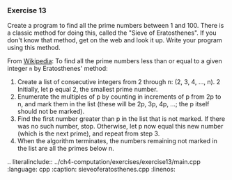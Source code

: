 ### Exercise 13

Create a program to find all the prime numbers between 1 and 100. 
There is a classic method for doing this, called the "Sieve of Eratosthenes".
If you don't know that method, get on the web and look it up. 
Write your program using this method.

From [Wikipedia](https://en.wikipedia.org/wiki/Sieve_of_Eratosthenes):
To find all the prime numbers less than or equal to a given integer `n` by Eratosthenes' method:

1. Create a list of consecutive integers from 2 through n: (2, 3, 4, ..., n).
2 Initially, let p equal 2, the smallest prime number.
3. Enumerate the multiples of p by counting in increments of p from 2p to n, and mark them in the list (these will be 2p, 3p, 4p, ...; the p itself should not be marked).
4. Find the first number greater than p in the list that is not marked. If there was no such number, stop. Otherwise, let p now equal this new number (which is the next prime), and repeat from step 3.
5. When the algorithm terminates, the numbers remaining not marked in the list are all the primes below n.

.. literalinclude:: ../ch4-computation/exercises/exercise13/main.cpp
   :language: cpp
   :caption: sieveoferatosthenes.cpp
   :linenos:
